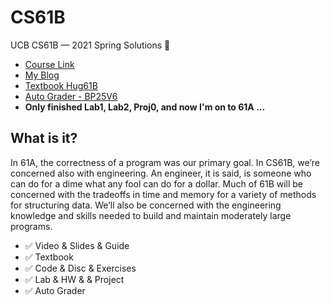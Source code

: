 # CS61B

UCB CS61B — 2021 Spring Solutions 🎉

- [Course Link](https://sp21.datastructur.es/)
- [My Blog](https://mancuoj.vercel.app/cs61b)
- [Textbook Hug61B](https://joshhug.gitbooks.io/hug61b/content/)
- [Auto Grader - BP25V6](https://www.gradescope.com/)
- **Only finished Lab1, Lab2, Proj0, and now I'm on to 61A ...**

## What is it?

In 61A, the correctness of a program was our primary goal. In CS61B, we’re concerned also with engineering. An engineer, it is said, is someone who can do for a dime what any fool can do for a dollar. Much of 61B will be concerned with the tradeoffs in time and memory for a variety of methods for structuring data. We’ll also be concerned with the engineering knowledge and skills needed to build and maintain moderately large programs.

- ✅ Video & Slides & Guide
- ✅ Textbook
- ✅ Code & Disc & Exercises
- ✅ Lab & HW & & Project
- ✅ Auto Grader